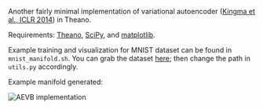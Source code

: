 Another fairly minimal implementation of variational autoencoder
([Kingma et al., ICLR 2014](http://arxiv.org/abs/1312.6114)) in Theano.

Requirements: [Theano](http://deeplearning.net/software/theano/),
[SciPy](http://scipy.org/scipylib/index.html), and [matplotlib](http://matplotlib.org/).

Example training and visualization for MNIST dataset can be found in `mnist_manifold.sh`.
You can grab the dataset [here](http://deeplearning.net/data/mnist/mnist.pkl.gz);
then change the path in `utils.py` accordingly.

Example manifold generated:

![AEVB implementation](mnist_manifold.png)
